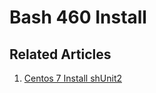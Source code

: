 # Bash 460 Install

## Related Articles
1. [Centos 7 Install shUnit2](https://www.ruoxue.org/bash-460-centos-7-install-shunit2/)
